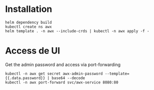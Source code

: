 # Installation

```shell
helm dependency build
kubectl create ns awx
helm template . -n awx --include-crds | kubectl -n awx apply -f -
```

# Access de UI

Get the admin password and access via port-forwarding

```shell
kubectl -n awx get secret awx-admin-password --template={{.data.password}} | base64 --decode
kubectl -n awx port-forward svc/awx-service 8080:80
```
